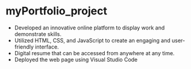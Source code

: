 # myPortfolio_project
- Developed an innovative online platform to display work and demonstrate skills.
- Utilized HTML, CSS, and JavaScript to create an engaging and user-friendly interface.
- Digital resume that can be accessed from anywhere at any time.
- Deployed the web page using Visual Studio Code
